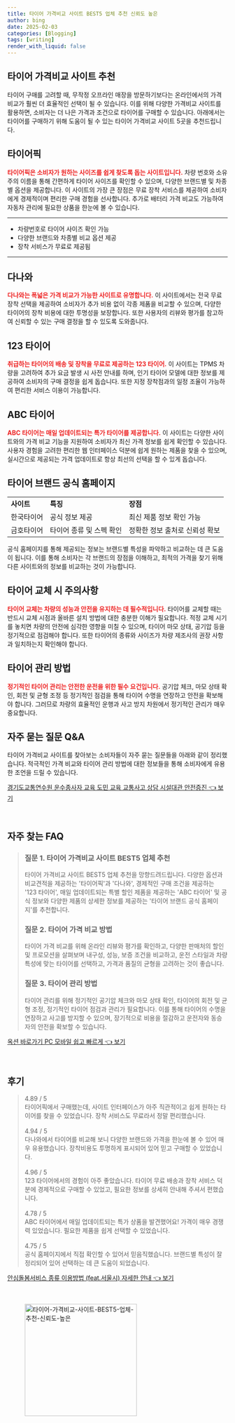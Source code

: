 ```yaml
---
title: 타이어 가격비교 사이트 BEST5 업체 추천 신뢰도 높은
author: bing
date: 2025-02-03
categories: [Blogging]
tags: [writing]
render_with_liquid: false
---
```



<h2 id='타이어_가격비교_사이트_추천'>타이어 가격비교 사이트 추천</h2>

<p>타이어 구매를 고려할 때, 무작정 오프라인 매장을 방문하기보다는 온라인에서의 가격 비교가 훨씬 더 효율적인 선택이 될 수 있습니다. 이를 위해 다양한 가격비교 사이트를 활용하면, 소비자는 더 나은 가격과 조건으로 타이어를 구매할 수 있습니다. 아래에서는 타이어를 구매하기 위해 도움이 될 수 있는 타이어 가격비교 사이트 5곳을 추천드립니다.</p>

<h2 id='추천_사이트_1'>타이어픽</h2>

<p><b><span style="color: #ee2323;">타이어픽은 소비자가 원하는 사이즈를 쉽게 찾도록 돕는 사이트입니다.</span></b> 차량 번호와 소유주의 이름을 통해 간편하게 타이어 사이즈를 확인할 수 있으며, 다양한 브랜드별 및 차종별 옵션을 제공합니다. 이 사이트의 가장 큰 장점은 무료 장착 서비스를 제공하여 소비자에게 경제적이며 편리한 구매 경험을 선사합니다. 추가로 배터리 가격 비교도 가능하여 자동차 관리에 필요한 상품을 한눈에 볼 수 있습니다.</p>

<hr />

<ul>
    <li>차량번호로 타이어 사이즈 확인 가능</li>
    <li>다양한 브랜드와 차종별 비교 옵션 제공</li>
    <li>장착 서비스가 무료로 제공됨</li>
</ul>

<hr />

<h2 id='추천_사이트_2'>다나와</h2>

<p><b><span style="color: #ee2323;">다나와는 폭넓은 가격 비교가 가능한 사이트로 유명합니다.</span></b> 이 사이트에서는 전국 무료 장착 선택을 제공하여 소비자가 추가 비용 없이 각종 제품을 비교할 수 있으며, 다양한 타이어의 장착 비용에 대한 투명성을 보장합니다. 또한 사용자의 리뷰와 평가를 참고하여 신뢰할 수 있는 구매 결정을 할 수 있도록 도와줍니다.</p>

<h2 id='추천_사이트_3'>123 타이어</h2>

<p><b><span style="color: #ee2323;">취급하는 타이어의 배송 및 장착을 무료로 제공하는 123 타이어.</span></b> 이 사이트는 TPMS 차량을 고려하여 추가 요금 발생 시 사전 안내를 하며, 인기 타이어 모델에 대한 정보를 제공하여 소비자의 구매 결정을 쉽게 돕습니다. 또한 지정 장착점과의 일정 조율이 가능하여 편리한 서비스 이용이 가능합니다.</p>

<h2 id='추천_사이트_4'>ABC 타이어</h2>

<p><b><span style="color: #ee2323;">ABC 타이어는 매일 업데이트되는 특가 타이어를 제공합니다.</span></b> 이 사이트는 다양한 사이트와의 가격 비교 기능을 지원하여 소비자가 최신 가격 정보를 쉽게 확인할 수 있습니다. 사용자 경험을 고려한 편리한 웹 인터페이스 덕분에 쉽게 원하는 제품을 찾을 수 있으며, 실시간으로 제공되는 가격 업데이트로 항상 최선의 선택을 할 수 있게 돕습니다.</p>

<h2 id='추천_사이트_5'>타이어 브랜드 공식 홈페이지</h2>

<table>
    <tr>
        <td><b>사이트</b></td>
        <td><b>특징</b></td>
        <td><b>장점</b></td>
    </tr>
    <tr>
        <td>한국타이어</td>
        <td>공식 정보 제공</td>
        <td>최신 제품 정보 확인 가능</td>
    </tr>
    <tr>
        <td>금호타이어</td>
        <td>타이어 종류 및 스펙 확인</td>
        <td>정확한 정보 출처로 신뢰성 확보</td>
    </tr>
</table>

<p>공식 홈페이지를 통해 제공되는 정보는 브랜드별 특성을 파악하고 비교하는 데 큰 도움이 됩니다. 이를 통해 소비자는 각 브랜드의 장점을 이해하고, 최적의 가격을 찾기 위해 다른 사이트와의 정보를 비교하는 것이 가능합니다.</p>

<h2 id='타이어_교체_시_주의사항'>타이어 교체 시 주의사항</h2>

<p><b><span style="color: #ee2323;">타이어 교체는 차량의 성능과 안전을 유지하는 데 필수적입니다.</span></b> 타이어를 교체할 때는 반드시 교체 시점과 올바른 설치 방법에 대한 충분한 이해가 필요합니다. 적정 교체 시기를 놓치면 차량의 안전에 심각한 영향을 미칠 수 있으며, 타이어 마모 상태, 공기압 등을 정기적으로 점검해야 합니다. 또한 타이어의 종류와 사이즈가 차량 제조사의 권장 사항과 일치하는지 확인해야 합니다.</p>

<h2 id='타이어_관리_방법'>타이어 관리 방법</h2>

<p><b><span style="color: #ee2323;">정기적인 타이어 관리는 안전한 운전을 위한 필수 요건입니다.</span></b> 공기압 체크, 마모 상태 확인, 회전 및 균형 조정 등 정기적인 점검을 통해 타이어 수명을 연장하고 안전을 확보해야 합니다. 그러므로 차량의 효율적인 운행과 사고 방지 차원에서 정기적인 관리가 매우 중요합니다.</p>

<h2 id='FAQ'>자주 묻는 질문 Q&A</h2>

<p>타이어 가격비교 사이트를 찾아보는 소비자들이 자주 묻는 질문들을 아래와 같이 정리했습니다. 적극적인 가격 비교와 타이어 관리 방법에 대한 정보들을 통해 소비자에게 유용한 조언을 드릴 수 있습니다.</p>


<p><a class="click-button" title="경기도교통연수원 운수종사자 교육 도민 교육 교통사고 상담 시설대관 안전증진" href="https://yellowplanner.github.io/posts/%EA%B2%BD%EA%B8%B0%EB%8F%84%EA%B5%90%ED%86%B5%EC%97%B0%EC%88%98%EC%9B%90-%EC%9A%B4%EC%88%98%EC%A2%85%EC%82%AC%EC%9E%90-%EA%B5%90%EC%9C%A1-%EB%8F%84%EB%AF%BC-%EA%B5%90%EC%9C%A1-%EA%B5%90%ED%86%B5%EC%82%AC%EA%B3%A0-%EC%83%81%EB%8B%B4-%EC%8B%9C%EC%84%A4%EB%8C%80%EA%B4%80-%EC%95%88%EC%A0%84%EC%A6%9D%EC%A7%84/" rel="dofollow">경기도교통연수원 운수종사자 교육 도민 교육 교통사고 상담 시설대관 안전증진 👈 보기</a></p><br>
<h2 id='자주_찾는_FAQ'>자주 찾는 FAQ</h2>
<div itemscope="" itemtype="https://schema.org/FAQPage"> 
<blockquote> 
<div itemscope="" itemprop="mainEntity" itemtype="https://schema.org/Question"> 
<h3 itemprop="name">질문 1. 타이어 가격비교 사이트 BEST5 업체 추천</h3> 
<div itemscope="" itemprop="acceptedAnswer" itemtype="https://schema.org/Answer"> 
<span itemprop="text"> 
<p>타이어 가격비교 사이트 BEST5 업체 추천을 망향드려드립니다. 다양한 옵션과 비교견적을 제공하는 '타이어픽'과 '다나와', 경제적인 구매 조건을 제공하는 '123 타이어', 매일 업데이트되는 특별 할인 제품을 제공하는 'ABC 타이어' 및 공식 정보와 다양한 제품의 상세한 정보를 제공하는 '타이어 브랜드 공식 홈페이지'를 추천합니다.</p> 
</span> 
</div> 
</div> 

<div itemscope="" itemprop="mainEntity" itemtype="https://schema.org/Question"> 
<h3 itemprop="name">질문 2. 타이어 가격 비교 방법</h3> 
<div itemscope="" itemprop="acceptedAnswer" itemtype="https://schema.org/Answer"> 
<span itemprop="text"> 
<p>타이어 가격 비교를 위해 온라인 리뷰와 평가를 확인하고, 다양한 판매처의 할인 및 프로모션을 살펴보며 내구성, 성능, 보증 조건을 비교하고, 운전 스타일과 차량 특성에 맞는 타이어를 선택하고, 가격과 품질의 균형을 고려하는 것이 좋습니다.</p> 
</span> 
</div> 
</div> 

<div itemscope="" itemprop="mainEntity" itemtype="https://schema.org/Question"> 
<h3 itemprop="name">질문 3. 타이어 관리 방법</h3> 
<div itemscope="" itemprop="acceptedAnswer" itemtype="https://schema.org/Answer"> 
<span itemprop="text"> 
<p>타이어 관리를 위해 정기적인 공기압 체크와 마모 상태 확인, 타이어의 회전 및 균형 조정, 정기적인 타이어 점검과 관리가 필요합니다. 이를 통해 타이어의 수명을 연장하고 사고를 방지할 수 있으며, 장기적으로 비용을 절감하고 운전자와 동승자의 안전을 확보할 수 있습니다.</p> 
</span> 
</div> 
</div> 
</blockquote> 
</div>
<p><a class="click-button" title="옥션 바로가기 PC 모바일 쉽고 빠르게" href="https://yellowplanner.github.io/posts/%EC%98%A5%EC%85%98-%EB%B0%94%EB%A1%9C%EA%B0%80%EA%B8%B0-PC-%EB%AA%A8%EB%B0%94%EC%9D%BC-%EC%89%BD%EA%B3%A0-%EB%B9%A0%EB%A5%B4%EA%B2%8C/" rel="dofollow">옥션 바로가기 PC 모바일 쉽고 빠르게 👈 보기</a></p><br>
<h2 id='후기'>후기</h2>
<div itemscope itemtype="https://schema.org/Product">
  <blockquote>
  <div itemprop="review" itemscope itemtype="https://schema.org/Review">
      <div itemprop="reviewRating" itemscope itemtype="https://schema.org/Rating"> <span itemprop="ratingValue">4.89</span> / <span itemprop="bestRating">5</span> </div>
      <span itemprop="reviewBody">타이어픽에서 구매했는데, 사이트 인터페이스가 아주 직관적이고 쉽게 원하는 타이어를 찾을 수 있었습니다. 장착 서비스도 무료라서 정말 편리했습니다.</span>
  </div>
  <br>
  <div itemprop="review" itemscope itemtype="https://schema.org/Review">
      <div itemprop="reviewRating" itemscope itemtype="https://schema.org/Rating"> <span itemprop="ratingValue">4.94</span> / <span itemprop="bestRating">5</span> </div>
      <span itemprop="reviewBody">다나와에서 타이어를 비교해 보니 다양한 브랜드와 가격을 한눈에 볼 수 있어 매우 유용했습니다. 장착비용도 투명하게 표시되어 있어 믿고 구매할 수 있었습니다.</span>
  </div>
  <br>
  <div itemprop="review" itemscope itemtype="https://schema.org/Review">
      <div itemprop="reviewRating" itemscope itemtype="https://schema.org/Rating"> <span itemprop="ratingValue">4.96</span> / <span itemprop="bestRating">5</span> </div>
      <span itemprop="reviewBody">123 타이어에서의 경험이 아주 좋았습니다. 타이어 무료 배송과 장착 서비스 덕분에 경제적으로 구매할 수 있었고, 필요한 정보를 상세히 안내해 주셔서 편했습니다.</span>
  </div>
  <br>
  <div itemprop="review" itemscope itemtype="https://schema.org/Review">
      <div itemprop="reviewRating" itemscope itemtype="https://schema.org/Rating"> <span itemprop="ratingValue">4.78</span> / <span itemprop="bestRating">5</span> </div>
      <span itemprop="reviewBody">ABC 타이어에서 매일 업데이트되는 특가 상품을 발견했어요! 가격이 매우 경쟁력 있었습니다. 필요한 제품을 쉽게 선택할 수 있었습니다.</span>
  </div>
  <br>
  <div itemprop="review" itemscope itemtype="https://schema.org/Review">
      <div itemprop="reviewRating" itemscope itemtype="https://schema.org/Rating"> <span itemprop="ratingValue">4.75</span> / <span itemprop="bestRating">5</span> </div>
      <span itemprop="reviewBody">공식 홈페이지에서 직접 확인할 수 있어서 믿음직했습니다. 브랜드별 특성이 잘 정리되어 있어 선택하는 데 큰 도움이 되었습니다.</span>
  </div>
  </blockquote>
</div>
<p><a class="click-button" title="안심돌봄서비스 종류 이용방법 (feat.서울시) 자세한 안내" href="https://yellowplanner.github.io/posts/%EC%95%88%EC%8B%AC%EB%8F%8C%EB%B4%84%EC%84%9C%EB%B9%84%EC%8A%A4-%EC%A2%85%EB%A5%98-%EC%9D%B4%EC%9A%A9%EB%B0%A9%EB%B2%95-(feat.%EC%84%9C%EC%9A%B8%EC%8B%9C)-%EC%9E%90%EC%84%B8%ED%95%9C-%EC%95%88%EB%82%B4/" rel="dofollow">안심돌봄서비스 종류 이용방법 (feat.서울시) 자세한 안내 👈 보기</a></p><br>
<figure class="image"><img src="https://yellowplanner.github.io/assets/img/thumbnail/타이어-가격비교-사이트-BEST5-업체-추천-신뢰도-높은.webp" alt="타이어-가격비교-사이트-BEST5-업체-추천-신뢰도-높은" width="256" height="256"></figure>